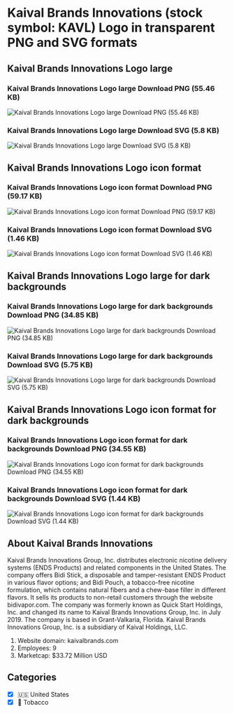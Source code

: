 # Kaival Brands Innovations (stock symbol: KAVL) Logo in transparent PNG and SVG formats

## Kaival Brands Innovations Logo large

### Kaival Brands Innovations Logo large Download PNG (55.46 KB)

![Kaival Brands Innovations Logo large Download PNG (55.46 KB)](/img/orig/KAVL_BIG-e7a947b0.png)

### Kaival Brands Innovations Logo large Download SVG (5.8 KB)

![Kaival Brands Innovations Logo large Download SVG (5.8 KB)](/img/orig/KAVL_BIG-31925c41.svg)

## Kaival Brands Innovations Logo icon format

### Kaival Brands Innovations Logo icon format Download PNG (59.17 KB)

![Kaival Brands Innovations Logo icon format Download PNG (59.17 KB)](/img/orig/KAVL-648fbb3d.png)

### Kaival Brands Innovations Logo icon format Download SVG (1.46 KB)

![Kaival Brands Innovations Logo icon format Download SVG (1.46 KB)](/img/orig/KAVL-7c5e1711.svg)

## Kaival Brands Innovations Logo large for dark backgrounds

### Kaival Brands Innovations Logo large for dark backgrounds Download PNG (34.85 KB)

![Kaival Brands Innovations Logo large for dark backgrounds Download PNG (34.85 KB)](/img/orig/KAVL_BIG.D-eb71c7c7.png)

### Kaival Brands Innovations Logo large for dark backgrounds Download SVG (5.75 KB)

![Kaival Brands Innovations Logo large for dark backgrounds Download SVG (5.75 KB)](/img/orig/KAVL_BIG.D-6e64fadd.svg)

## Kaival Brands Innovations Logo icon format for dark backgrounds

### Kaival Brands Innovations Logo icon format for dark backgrounds Download PNG (34.55 KB)

![Kaival Brands Innovations Logo icon format for dark backgrounds Download PNG (34.55 KB)](/img/orig/KAVL.D-b3c2e384.png)

### Kaival Brands Innovations Logo icon format for dark backgrounds Download SVG (1.44 KB)

![Kaival Brands Innovations Logo icon format for dark backgrounds Download SVG (1.44 KB)](/img/orig/KAVL.D-21c90bc4.svg)

## About Kaival Brands Innovations

Kaival Brands Innovations Group, Inc. distributes electronic nicotine delivery systems (ENDS Products) and related components in the United States. The company offers Bidi Stick, a disposable and tamper-resistant ENDS Product in various flavor options; and Bidi Pouch, a tobacco-free nicotine formulation, which contains natural fibers and a chew-base filler in different flavors. It sells its products to non-retail customers through the website bidivapor.com. The company was formerly known as Quick Start Holdings, Inc. and changed its name to Kaival Brands Innovations Group, Inc. in July 2019. The company is based in Grant-Valkaria, Florida. Kaival Brands Innovations Group, Inc. is a subsidiary of Kaival Holdings, LLC.

1. Website domain: kaivalbrands.com
2. Employees: 9
3. Marketcap: $33.72 Million USD


## Categories
- [x] 🇺🇸 United States
- [x] 🚬 Tobacco
